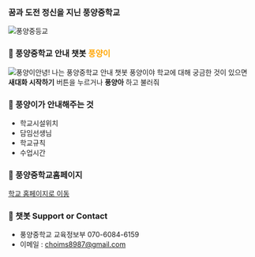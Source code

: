 ### 꿈과 도전 정신을 지닌 풍양중학교 
![풍양중등교](https://user-images.githubusercontent.com/80456991/120893219-101c3e80-c64d-11eb-8e63-3a2897952b45.PNG)  

### 📖 풍양중학교 안내 챗봇 <span style="color:orange">풍양이</span>

![풍양이](https://user-images.githubusercontent.com/80456991/120894937-cc7a0280-c655-11eb-8b2e-7989139b436a.png)안녕! 나는 풍양중학교 안내 챗봇 풍양이야 학교에 대해 궁금한 것이 있으면  
**새대화 시작하기** 버튼을 누르거나 **풍양아** 하고 불러줘  

  
### 📖 풍양이가 안내해주는 것
- 학교시설위치
- 담임선생님
- 학교규칙
- 수업시간

### 📖 풍양중학교홈페이지
   [학교 홈페이지로 이동](http://www.ny-pungyang.ms.kr)  

### 📖 챗봇 Support or Contact
  - 풍양중학교 교육정보부 070-6084-6159  
  - 이메일 : choims8987@gmail.com
